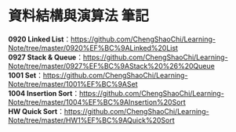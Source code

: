 # 資料結構與演算法 筆記

**0920 Linked List**：https://github.com/ChengShaoChi/Learning-Note/tree/master/0920%EF%BC%9ALinked%20List    
**0927 Stack & Queue**：https://github.com/ChengShaoChi/Learning-Note/tree/master/0927%EF%BC%9AStack%20%26%20Queue  
**1001 Set**：https://github.com/ChengShaoChi/Learning-Note/tree/master/1001%EF%BC%9ASet  
**1004 Insertion Sort**：https://github.com/ChengShaoChi/Learning-Note/tree/master/1004%EF%BC%9AInsertion%20Sort    
**HW Quick Sort**：https://github.com/ChengShaoChi/Learning-Note/tree/master/HW1%EF%BC%9AQuick%20Sort
